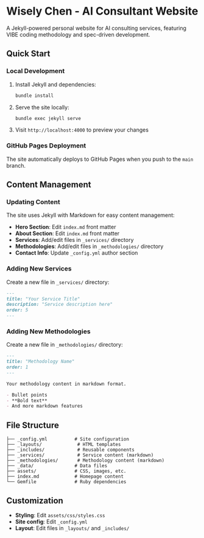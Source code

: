 # Wisely Chen - AI Consultant Website

A Jekyll-powered personal website for AI consulting services, featuring VIBE coding methodology and spec-driven development.

## Quick Start

### Local Development

1. Install Jekyll and dependencies:
   ```bash
   bundle install
   ```

2. Serve the site locally:
   ```bash
   bundle exec jekyll serve
   ```

3. Visit `http://localhost:4000` to preview your changes

### GitHub Pages Deployment

The site automatically deploys to GitHub Pages when you push to the `main` branch.

## Content Management

### Updating Content

The site uses Jekyll with Markdown for easy content management:

- **Hero Section**: Edit `index.md` front matter
- **About Section**: Edit `index.md` front matter
- **Services**: Add/edit files in `_services/` directory
- **Methodologies**: Add/edit files in `_methodologies/` directory
- **Contact Info**: Update `_config.yml` author section

### Adding New Services

Create a new file in `_services/` directory:

```markdown
---
title: "Your Service Title"
description: "Service description here"
order: 5
---
```

### Adding New Methodologies

Create a new file in `_methodologies/` directory:

```markdown
---
title: "Methodology Name"
order: 1
---

Your methodology content in markdown format.

- Bullet points
- **Bold text**
- And more markdown features
```

## File Structure

```
├── _config.yml          # Site configuration
├── _layouts/             # HTML templates
├── _includes/            # Reusable components
├── _services/            # Service content (markdown)
├── _methodologies/       # Methodology content (markdown)
├── _data/               # Data files
├── assets/              # CSS, images, etc.
├── index.md             # Homepage content
└── Gemfile              # Ruby dependencies
```

## Customization

- **Styling**: Edit `assets/css/styles.css`
- **Site config**: Edit `_config.yml`
- **Layout**: Edit files in `_layouts/` and `_includes/`